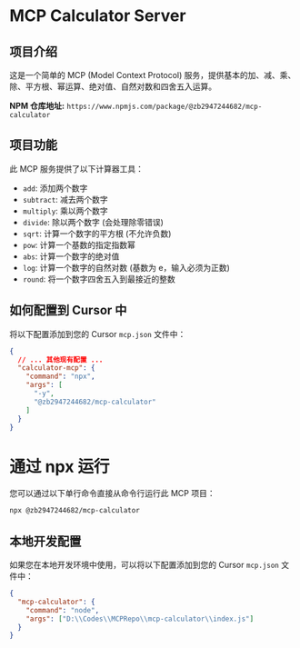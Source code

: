 # MCP Calculator Server

## 项目介绍

这是一个简单的 MCP (Model Context Protocol) 服务，提供基本的加、减、乘、除、平方根、幂运算、绝对值、自然对数和四舍五入运算。

**NPM 仓库地址:** `https://www.npmjs.com/package/@zb2947244682/mcp-calculator`

## 项目功能

此 MCP 服务提供了以下计算器工具：

- `add`: 添加两个数字
- `subtract`: 减去两个数字
- `multiply`: 乘以两个数字
- `divide`: 除以两个数字 (会处理除零错误)
- `sqrt`: 计算一个数字的平方根 (不允许负数)
- `pow`: 计算一个基数的指定指数幂
- `abs`: 计算一个数字的绝对值
- `log`: 计算一个数字的自然对数 (基数为 e，输入必须为正数)
- `round`: 将一个数字四舍五入到最接近的整数

## 如何配置到 Cursor 中

将以下配置添加到您的 Cursor `mcp.json` 文件中：

```json
{
  // ... 其他现有配置 ...
  "calculator-mcp": {
    "command": "npx",
    "args": [
      "-y",
      "@zb2947244682/mcp-calculator"
    ]
  }
}
```

# 通过 npx 运行

您可以通过以下单行命令直接从命令行运行此 MCP 项目：

```bash
npx @zb2947244682/mcp-calculator
```

## 本地开发配置

如果您在本地开发环境中使用，可以将以下配置添加到您的 Cursor `mcp.json` 文件中：

```json
{
  "mcp-calculator": {
    "command": "node",
    "args": ["D:\\Codes\\MCPRepo\\mcp-calculator\\index.js"]
  }
}
```
